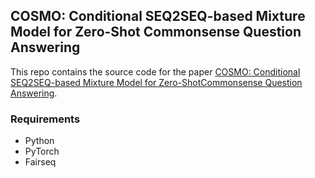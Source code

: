 ## COSMO: Conditional SEQ2SEQ-based Mixture Model for Zero-Shot Commonsense Question Answering

This repo contains the source code for the paper [COSMO: Conditional SEQ2SEQ-based Mixture Model for Zero-ShotCommonsense Question Answering](https://arxiv.org/abs/2011.00777).

### Requirements
* Python
* PyTorch
* Fairseq

